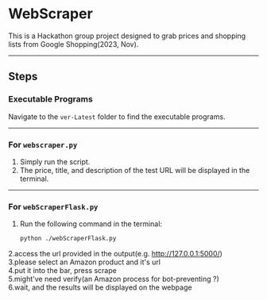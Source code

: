 # WebScraper

This is a Hackathon group project designed to grab prices and shopping lists from Google Shopping(2023, Nov).

---

## Steps

### **Executable Programs**
Navigate to the `ver-Latest` folder to find the executable programs.

---

### **For `webscraper.py`**
1. Simply run the script.
2. The price, title, and description of the test URL will be displayed in the terminal.

---

### **For `webScraperFlask.py`**
1. Run the following command in the terminal:
   ```bash
   python ./webScraperFlask.py
2.access the url provided in the output(e.g. http://127.0.0.1:5000/) <br />
3.please select an Amazon product and it's url<br />
4.put it into the bar, press scrape<br />
5.might've need verify(an Amazon process for bot-preventing ?)<br />
6.wait, and the results will be displayed on the webpage
